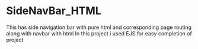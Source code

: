 # SideNavBar_HTML
This has side navigation bar with pure html and corresponding page routing along with navbar with html
In this project i used EJS for easy completion of project
